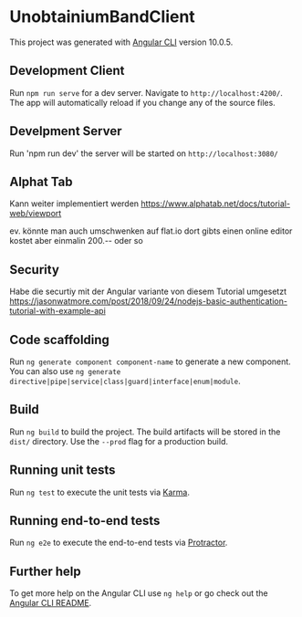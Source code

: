 # UnobtainiumBandClient

This project was generated with [Angular CLI](https://github.com/angular/angular-cli) version 10.0.5.

## Development Client

Run `npm run serve` for a dev server. Navigate to `http://localhost:4200/`. The app will automatically reload if you change any of the source files.

## Develpment Server
Run 'npm run dev' the server will be started on `http://localhost:3080/`

## Alphat Tab
Kann weiter implementiert werden https://www.alphatab.net/docs/tutorial-web/viewport

ev. könnte man auch umschwenken auf flat.io dort gibts einen online editor kostet aber einmalin 200.-- oder so

## Security
Habe die securtiy mit der Angular variante von diesem Tutorial umgesetzt 
https://jasonwatmore.com/post/2018/09/24/nodejs-basic-authentication-tutorial-with-example-api

## Code scaffolding

Run `ng generate component component-name` to generate a new component. You can also use `ng generate directive|pipe|service|class|guard|interface|enum|module`.

## Build

Run `ng build` to build the project. The build artifacts will be stored in the `dist/` directory. Use the `--prod` flag for a production build.

## Running unit tests

Run `ng test` to execute the unit tests via [Karma](https://karma-runner.github.io).

## Running end-to-end tests

Run `ng e2e` to execute the end-to-end tests via [Protractor](http://www.protractortest.org/).

## Further help

To get more help on the Angular CLI use `ng help` or go check out the [Angular CLI README](https://github.com/angular/angular-cli/blob/master/README.md).
